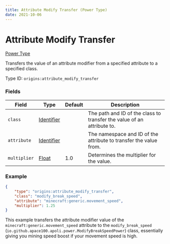 ```yaml
---
title: Attribute Modify Transfer (Power Type)
date: 2021-10-06
---
```


# Attribute Modify Transfer

[Power Type](../power_types.md)

Transfers the value of an attribute modifier from a specified attribute to a specified class.

Type ID: `origins:attribute_modify_transfer`

### Fields

Field | Type | Default | Description
------|------|---------|-------------
`class` | [Identifier](../data_types/identifier.md) | | The path and ID of the class to transfer the value of an attribute to.
`attribute` | [Identifier](../data_types/identifier.md) | | The namespace and ID of the attribute to transfer the value from.
`multiplier` | [Float](../data_types/float.md) | 1.0 | Determines the multiplier for the value.
 
### Example
```json
{
    "type": "origins:attribute_modify_transfer",
    "class": "modify_break_speed",
    "attribute": "minecraft:generic.movement_speed",
    "multiplier": 1.25
}
```
This example transfers the attribute modifier value of the `minecraft:generic.movement_speed` attribute to the `modify_break_speed` (`io.github.apace100.apoli.power.ModifyBreakSpeedPower`) class, essentially giving you mining speed boost if your movement speed is high.